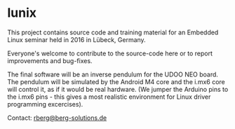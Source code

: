 # lunix

This project contains source code and training material for an Embedded Linux seminar held in 2016 in Lübeck, Germany.

Everyone's welcome to contribute to the source-code here or to report improvements and bug-fixes.

The final software will be an inverse pendulum for the UDOO NEO board. The pendulum will be simulated by the Android M4 core and the i.mx6 core will control it, as if it would be real hardware. (We jumper the Arduino pins to the i.mx6 pins - this gives a most realistic environment for Linux driver programming excercises).

Contact: rberg@berg-solutions.de
